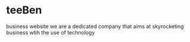# teeBen
business website
we are a dedicated company that aims at skyrocketing business wtih the use of technology
